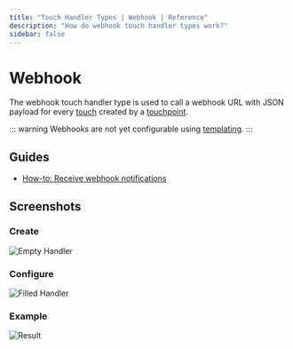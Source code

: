 ```yaml
---
title: "Touch Handler Types | Webhook | Reference"
description: "How do webhook touch handler types work?"
sidebar: false
---
```


# Webhook

The webhook touch handler type is used to call a webhook URL with JSON payload for every [touch](/reference/touches/) created by a [touchpoint](/reference/touchpoints/).

::: warning
Webhooks are not yet configurable using [templating](/reference/templating/).
:::

## Guides

* [How-to: Receive webhook notifications](/how-to/receive-webhook-notifications/)

## Screenshots

### Create

![Empty Handler](/images/modals/office-create-handler-webhook.png)

### Configure

![Filled Handler](/images/modals/office-create-handler-webhook-filled.png)

### Example

![Result](/images/handlers/personal-office-coffee-machine-webhook.png)

